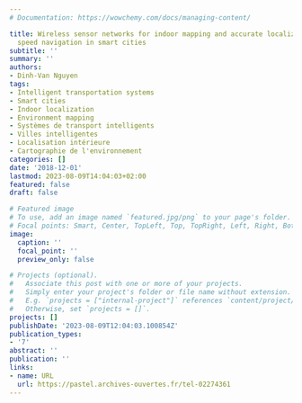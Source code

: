 ```yaml
---
# Documentation: https://wowchemy.com/docs/managing-content/

title: Wireless sensor networks for indoor mapping and accurate localization for low
  speed navigation in smart cities
subtitle: ''
summary: ''
authors:
- Dinh-Van Nguyen
tags:
- Intelligent transportation systems
- Smart cities
- Indoor localization
- Environment mapping
- Systèmes de transport intelligents
- Villes intelligentes
- Localisation intérieure
- Cartographie de l'environnement
categories: []
date: '2018-12-01'
lastmod: 2023-08-09T14:04:03+02:00
featured: false
draft: false

# Featured image
# To use, add an image named `featured.jpg/png` to your page's folder.
# Focal points: Smart, Center, TopLeft, Top, TopRight, Left, Right, BottomLeft, Bottom, BottomRight.
image:
  caption: ''
  focal_point: ''
  preview_only: false

# Projects (optional).
#   Associate this post with one or more of your projects.
#   Simply enter your project's folder or file name without extension.
#   E.g. `projects = ["internal-project"]` references `content/project/deep-learning/index.md`.
#   Otherwise, set `projects = []`.
projects: []
publishDate: '2023-08-09T12:04:03.100854Z'
publication_types:
- '7'
abstract: ''
publication: ''
links:
- name: URL
  url: https://pastel.archives-ouvertes.fr/tel-02274361
---
```

